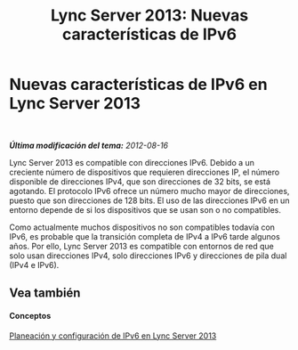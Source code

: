 ﻿---
title: 'Lync Server 2013: Nuevas características de IPv6'
TOCTitle: Nuevas características de IPv6
ms:assetid: fafe1ba6-5a58-4e74-bbf7-856ccc73490b
ms:mtpsurl: https://technet.microsoft.com/es-es/library/JJ205409(v=OCS.15)
ms:contentKeyID: 48277277
ms.date: 01/07/2017
mtps_version: v=OCS.15
ms.translationtype: HT
---

# Nuevas características de IPv6 en Lync Server 2013

 

_**Última modificación del tema:** 2012-08-16_

Lync Server 2013 es compatible con direcciones IPv6. Debido a un creciente número de dispositivos que requieren direcciones IP, el número disponible de direcciones IPv4, que son direcciones de 32 bits, se está agotando. El protocolo IPv6 ofrece un número mucho mayor de direcciones, puesto que son direcciones de 128 bits. El uso de las direcciones IPv6 en un entorno depende de si los dispositivos que se usan son o no compatibles.

Como actualmente muchos dispositivos no son compatibles todavía con IPv6, es probable que la transición completa de IPv4 a IPv6 tarde algunos años. Por ello, Lync Server 2013 es compatible con entornos de red que solo usan direcciones IPv4, solo direcciones IPv6 y direcciones de pila dual (IPv4 e IPv6).

## Vea también

#### Conceptos

[Planeación y configuración de IPv6 en Lync Server 2013](lync-server-2013-planning-for-and-configuring-ipv6.md)

